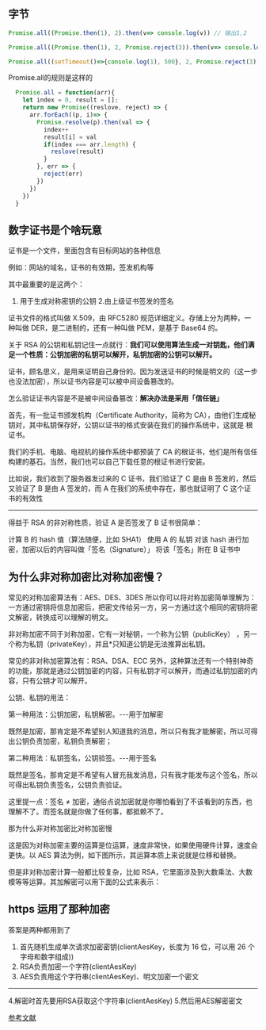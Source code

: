 ## 字节

```js
Promise.all((Promise.then(1), 2).then(v=> console.log(v)) // 输出1,2

Promise.all((Promise.then(1), 2, Promise.reject(3)).then(v=> console.log(v)) // 3

Promise.all((setTimeout()=>{console.log(1), 500}, 2, Promise.reject(3)).then(v=> console.log(v)) // 1,2,3


```

Promise.all的规则是这样的

```js
  Promise.all = function(arr){
    let index = 0, result = [];
    return new Promise((reslove, reject) => {
      arr.forEach((p, i)=> {
        Promise.resolve(p).then(val => {
          index++
          result[i] = val
          if(index === arr.length) {
            reslove(result)
          }
        }, err => {
          reject(err)
        })
      })
    })
  }

```

## 数字证书是个啥玩意

证书是一个文件，里面包含有目标网站的各种信息

例如：网站的域名，证书的有效期，签发机构等

其中最重要的是这两个：

1. 用于生成对称密钥的公钥
2.由上级证书签发的签名

证书文件的格式叫做 X.509，由 RFC5280 规范详细定义。存储上分为两种，一种叫做 DER，是二进制的，还有一种叫做 PEM，是基于 Base64 的。

关于 RSA 的公钥和私钥记住一点就行：**我们可以使用算法生成一对钥匙，他们满足一个性质：公钥加密的私钥可以解开，私钥加密的公钥可以解开。**

证书，顾名思义，是用来证明自己身份的。因为发送证书的时候是明文的（这一步也没法加密），所以证书内容是可以被中间设备篡改的。

怎么验证证书内容是不是被中间设备篡改：**解决办法是采用「信任链」**

首先，有一批证书颁发机构（Certificate Authority，简称为 CA），由他们生成秘钥对，其中私钥保存好，公钥以证书的格式安装在我们的操作系统中，这就是 根证书。

我们的手机、电脑、电视机的操作系统中都预装了 CA 的根证书，他们是所有信任构建的基石。当然，我们也可以自己下载任意的根证书进行安装。

比如说，我们收到了服务器发过来的 C 证书，我们验证了 C 是由 B 签发的，然后又验证了 B 是由 A 签发的，而 A 在我们的系统中存在，那也就证明了 C 这个证书的有效性

-----------------------------------------------------------

得益于 RSA 的非对称性质，验证 A 是否签发了 B 证书很简单：

计算 B 的 hash 值（算法随便，比如 SHA1）
使用 A 的 私钥 对该 hash 进行加密，加密以后的内容叫做「签名（Signature）」
将该「签名」附在 B 证书中

## 为什么非对称加密比对称加密慢？

常见的对称加密算法有：AES、DES、3DES 所以你可以将对称加密简单理解为：一方通过密钥将信息加密后，把密文传给另一方，另一方通过这个相同的密钥将密文解密，转换成可以理解的明文。

非对称加密不同于对称加密，它有一对秘钥，一个称为公钥（publicKey） ，另一个称为私钥（privateKey），并且*只知道公钥是无法推算出私钥。

常见的非对称加密算法有：RSA、DSA、ECC 另外，这种算法还有一个特别神奇的功能，那就是通过公钥加密的内容，只有私钥才可以解开，而通过私钥加密的内容，只有公钥才可以解开。

公钥、私钥的用法：

第一种用法：公钥加密，私钥解密。---用于加解密

既然是加密，那肯定是不希望别人知道我的消息，所以只有我才能解密，所以可得出公钥负责加密，私钥负责解密；

第二种用法：私钥签名，公钥验签。---用于签名

既然是签名，那肯定是不希望有人冒充我发消息，只有我才能发布这个签名，所以可得出私钥负责签名，公钥负责验证。

这里提一点：签名 ≠ 加密，通俗点说加密就是你哪怕看到了不该看到的东西，也理解不了。而签名就是你做了任何事，都抵赖不了。

那为什么非对称加密比对称加密慢

这是因为对称加密主要的运算是位运算，速度非常快，如果使用硬件计算，速度会更快。以 AES 算法为例，如下图所示，其运算本质上来说就是位移和替换。

但是非对称加密计算一般都比较复杂，比如 RSA，它里面涉及到大数乘法、大数模等等运算。其加解密可以用下面的公式来表示：

## https 运用了那种加密

  答案是两种都用到了

1. 首先随机生成单次请求加密密钥(clientAesKey，长度为 16 位，可以用 26 个字母和数字组成))
2. RSA负责加密一个字符(clientAesKey)
3. AES负责用这个字符串(clientAesKey)、明文加密一个密文

-----------------------

4.解密时首先要用RSA获取这个字符串(clientAesKey)
5.然后用AES解密密文

[参考文献](https://cjting.me/2021/03/02/how-to-validate-tls-certificate)
